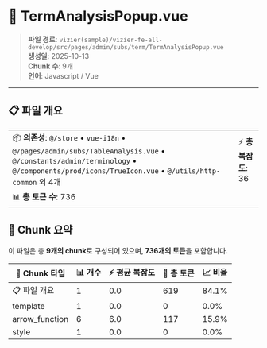 # 📄 TermAnalysisPopup.vue

> **파일 경로**: `vizier(sample)/vizier-fe-all-develop/src/pages/admin/subs/term/TermAnalysisPopup.vue`  
> **생성일**: 2025-10-13  
> **Chunk 수**: 9개  
> **언어**: Javascript / Vue
---





## 📋 파일 개요

| | |
|--|--|
| 📦 **의존성**: `@/store` • `vue-i18n` • `@/pages/admin/subs/TableAnalysis.vue` • `@/constants/admin/terminology` • `@/components/prod/icons/TrueIcon.vue` • `@/utils/http-common` 외 4개 | ⚡ **총 복잡도**: 36 |
| 📊 **총 토큰 수**: 736 |  |






## 🧩 Chunk 요약

이 파일은 총 **9개의 chunk**로 구성되어 있으며, **736개의 토큰**을 포함합니다.

| 🧩 Chunk 타입 | 📊 개수 | ⚡ 평균 복잡도 | 📝 총 토큰 | 📈 비율 |
|---------------|--------|-------------|----------|--------|
| 📋 파일 개요 | 1 | 0.0 | 619 | 84.1% |
| template | 1 | 0.0 | 0 | 0.0% |
| arrow_function | 6 | 6.0 | 117 | 15.9% |
| style | 1 | 0.0 | 0 | 0.0% |


